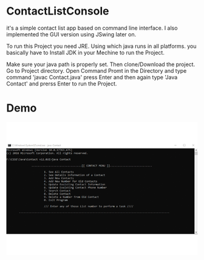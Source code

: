 # ContactListConsole
it's a simple contact list app based on command line interface. I also implemented the GUI version using JSwing later on.

To run this Project you need JRE. Using which java runs in all platforms. you basically have to Install JDK in your Mechine to run the Project.

Make sure your java path is properly set. Then clone/Download the project. Go to Project directory. Open Command Promt in the Directory and type command 'javac Contact.java' press Enter and then again type 'Java Contact' and prerss Enter to run the Project.

# Demo
<img src="demo/contact.gif" title="contact-console"/>
